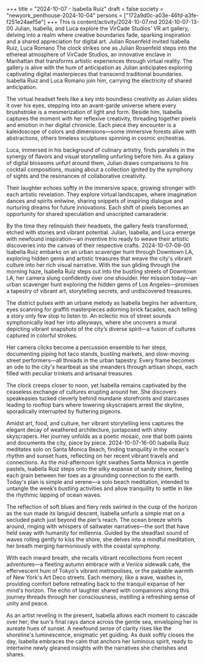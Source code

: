 +++
title = "2024-10-07 - Isabella Ruiz"
draft = false
society = "newyork_penthouse-2024-10-04"
persons = ["172a9d0c-a03e-46fd-a3fe-f251e24aef5e"]
+++
This is content/activity/2024-10-07.md
2024-10-07-13-00
Julian, Isabella, and Luca explore the VirCade Studios' VR art gallery, delving into a realm where creative boundaries fade, sparking inspiration and a shared appreciation for digital art.
Julian Rosenfeld invited Isabella Ruiz, Luca Romano
The clock strikes one as Julian Rosenfeld steps into the ethereal atmosphere of VirCade Studios, an innovative enclave in Manhattan that transforms artistic experiences through virtual reality. The gallery is alive with the hum of anticipation as Julian anticipates exploring captivating digital masterpieces that transcend traditional boundaries. Isabella Ruiz and Luca Romano join him, carrying the electricity of shared anticipation.

The virtual headset feels like a key into boundless creativity as Julian slides it over his eyes, stepping into an avant-garde universe where every brushstroke is a mesmerization of light and form. Beside him, Isabella captures the moment with her reflexive creativity, threading together pixels and emotion in her digital chronicle. Each piece they encounter is a kaleidoscope of colors and dimensions—some immersive forests alive with abstractions, others timeless sculptures spinning in cosmic orchestras.

Luca, immersed in his background of culinary artistry, finds parallels in the synergy of flavors and visual storytelling unfurling before him. As a galaxy of digital blossoms unfurl around them, Julian draws comparisons to his cocktail compositions, musing about a collection ignited by the symphony of sights and the resonances of collaborative creativity.

Their laughter echoes softly in the immersive space, growing stronger with each artistic revelation. They explore virtual landscapes, where imagination dances and spirits entwine, sharing snippets of inspiring dialogue and nurturing dreams for future innovations. Each shift of pixels becomes an opportunity for shared speculation and unscripted camaraderie.

By the time they relinquish their headsets, the gallery feels transformed, etched with stories and vibrant potential. Julian, Isabella, and Luca emerge with newfound inspiration—an inventive trio ready to weave their artistic discoveries into the canvas of their respective crafts.
2024-10-07-09-00
Isabella Ruiz embarks on an urban scavenger hunt through Downtown LA, exploring hidden gems and artistic treasures that weave the city's vibrant culture into her rich visual narrative.
With the sun gliding through the morning haze, Isabella Ruiz steps out into the bustling streets of Downtown LA, her camera slung confidently over one shoulder. Her mission today—an urban scavenger hunt exploring the hidden gems of Los Angeles—promises a tapestry of vibrant art, storytelling secrets, and undiscovered treasures.

The district pulses with an urbane melody as Isabella begins her adventure, eyes scanning for graffiti masterpieces adorning brick facades, each telling a story only few stop to listen to. An eclectic mix of street sounds symphonically lead her into alleyways, where she uncovers a mural depicting vibrant snapshots of the city’s diverse spirit—a fusion of cultures captured in colorful strokes.

Her camera clicks become a percussion ensemble to her steps, documenting piping hot taco stands, bustling markets, and slow-moving street performers—all threads in the urban tapestry. Every frame becomes an ode to the city's heartbeat as she meanders through artisan shops, each filled with peculiar trinkets and artisanal treasures.

The clock creeps closer to noon, yet Isabella remains captivated by the ceaseless exchange of cultures erupting around her. She discovers speakeasies tucked cleverly behind mundane storefronts and staircases leading to rooftop bars where towering skyscrapers arrest the skyline, sporadically interrupted by fluttering pigeons.

Amidst art, food, and culture, her vibrant storytelling lens captures the elegant decay of weathered architecture, juxtaposed with shiny skyscrapers. Her journey unfolds as a poetic mosaic, one that both paints and documents the city, piece by piece.
2024-10-07-16-00
Isabella Ruiz meditates solo on Santa Monica Beach, finding tranquility in the ocean's rhythm and sunset hues, reflecting on her recent vibrant travels and connections.
As the mid-afternoon light swathes Santa Monica in gentle pastels, Isabella Ruiz steps onto the silky expanse of sandy shore, feeling each grain between her toes as a grounding connection to the earth. Today's plan is simple and serene—a solo beach meditation, intended to untangle the week’s bustling activities and allow tranquility to settle in like the rhythmic lapping of ocean waves.

The reflection of soft blues and fiery reds swirled in the cusp of the horizon as the sun made its languid descent, Isabella unfurls a simple mat on a secluded patch just beyond the pier’s reach. The ocean breeze whirls around, ringing with whispers of saltwater narratives—the sort that have held sway with humanity for millennia. Guided by the steadfast sound of waves rolling gently to kiss the shore, she delves into a mindful meditation, her breath merging harmoniously with the coastal symphony. 

With each inward breath, she recalls vibrant recollections from recent adventures—a fleeting autumn embrace with a Venice sidewalk cafe, the effervescent hum of Tokyo's vibrant metropolises, or the palpable warmth of New York's Art Deco streets. Each memory, like a wave, washes in, providing comfort before retreating back to the tranquil expanse of her mind's horizon. The echo of laughter shared with companions along this journey threads through her consciousness, instilling a refreshing sense of unity and peace.

As an artist reveling in the present, Isabella allows each moment to cascade over her; the sun's final rays dance across the gentle sea, enveloping her in aureate hues of sunset. A newfound sense of clarity rises like the shoreline's luminescence, enigmatic yet guiding. As dusk softly closes the day, Isabella embraces the calm that anchors her luminous spirit, ready to intertwine newly gleaned insights with the narratives she cherishes and shares.
